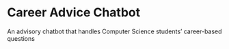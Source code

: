 # Career Advice Chatbot

An advisory chatbot that handles Computer Science students’ career-based questions
